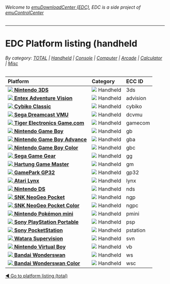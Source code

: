 ###### Welcome to [emuDownloadCenter (EDC)](https://github.com/PhoenixInteractiveNL/emuDownloadCenter/wiki/), EDC is a side project of [emuControlCenter](https://github.com/PhoenixInteractiveNL/emuControlCenter/wiki/)
***
# EDC Platform listing (handheld

###### By category: [TOTAL](https://github.com/PhoenixInteractiveNL/emuDownloadCenter/wiki/EDC-Platform-List) | [Handheld](https://github.com/PhoenixInteractiveNL/emuDownloadCenter/wiki/EDC-Platform-List-Handheld) | [Console](https://github.com/PhoenixInteractiveNL/emuDownloadCenter/wiki/EDC-Platform-List-Console) | [Computer](https://github.com/PhoenixInteractiveNL/emuDownloadCenter/wiki/EDC-Platform-List-Computer) | [Arcade](https://github.com/PhoenixInteractiveNL/emuDownloadCenter/wiki/EDC-Platform-List-Arcade) | [Calculator](https://github.com/PhoenixInteractiveNL/emuDownloadCenter/wiki/EDC-Platform-List-Calculator) | [Misc](https://github.com/PhoenixInteractiveNL/emuDownloadCenter/wiki/EDC-Platform-List-Misc)

| Platform | Category | ECC ID |
|:---------|:---------|:-------|
| [![](https://raw.githubusercontent.com/wiki/PhoenixInteractiveNL/emuDownloadCenter/images_platform/ecc_3ds_nav.png) **Nintendo 3DS**](https://github.com/PhoenixInteractiveNL/emuDownloadCenter/wiki/Platform-3ds) | ![](https://raw.githubusercontent.com/wiki/PhoenixInteractiveNL/emuDownloadCenter/images_misc/icon_handheld_24.png) Handheld | 3ds |
| [![](https://raw.githubusercontent.com/wiki/PhoenixInteractiveNL/emuDownloadCenter/images_platform/ecc_advision_nav.png) **Entex Adventure Vision**](https://github.com/PhoenixInteractiveNL/emuDownloadCenter/wiki/Platform-advision) | ![](https://raw.githubusercontent.com/wiki/PhoenixInteractiveNL/emuDownloadCenter/images_misc/icon_handheld_24.png) Handheld | advision |
| [![](https://raw.githubusercontent.com/wiki/PhoenixInteractiveNL/emuDownloadCenter/images_platform/ecc_cybiko_nav.png) **Cybiko Classic**](https://github.com/PhoenixInteractiveNL/emuDownloadCenter/wiki/Platform-cybiko) | ![](https://raw.githubusercontent.com/wiki/PhoenixInteractiveNL/emuDownloadCenter/images_misc/icon_handheld_24.png) Handheld | cybiko |
| [![](https://raw.githubusercontent.com/wiki/PhoenixInteractiveNL/emuDownloadCenter/images_platform/ecc_dcvmu_nav.png) **Sega Dreamcast VMU**](https://github.com/PhoenixInteractiveNL/emuDownloadCenter/wiki/Platform-dcvmu) | ![](https://raw.githubusercontent.com/wiki/PhoenixInteractiveNL/emuDownloadCenter/images_misc/icon_handheld_24.png) Handheld | dcvmu |
| [![](https://raw.githubusercontent.com/wiki/PhoenixInteractiveNL/emuDownloadCenter/images_platform/ecc_gamecom_nav.png) **Tiger Electronics Game.com**](https://github.com/PhoenixInteractiveNL/emuDownloadCenter/wiki/Platform-gamecom) | ![](https://raw.githubusercontent.com/wiki/PhoenixInteractiveNL/emuDownloadCenter/images_misc/icon_handheld_24.png) Handheld | gamecom |
| [![](https://raw.githubusercontent.com/wiki/PhoenixInteractiveNL/emuDownloadCenter/images_platform/ecc_gb_nav.png) **Nintendo Game Boy**](https://github.com/PhoenixInteractiveNL/emuDownloadCenter/wiki/Platform-gb) | ![](https://raw.githubusercontent.com/wiki/PhoenixInteractiveNL/emuDownloadCenter/images_misc/icon_handheld_24.png) Handheld | gb |
| [![](https://raw.githubusercontent.com/wiki/PhoenixInteractiveNL/emuDownloadCenter/images_platform/ecc_gba_nav.png) **Nintendo Game Boy Advance**](https://github.com/PhoenixInteractiveNL/emuDownloadCenter/wiki/Platform-gba) | ![](https://raw.githubusercontent.com/wiki/PhoenixInteractiveNL/emuDownloadCenter/images_misc/icon_handheld_24.png) Handheld | gba |
| [![](https://raw.githubusercontent.com/wiki/PhoenixInteractiveNL/emuDownloadCenter/images_platform/ecc_gbc_nav.png) **Nintendo Game Boy Color**](https://github.com/PhoenixInteractiveNL/emuDownloadCenter/wiki/Platform-gbc) | ![](https://raw.githubusercontent.com/wiki/PhoenixInteractiveNL/emuDownloadCenter/images_misc/icon_handheld_24.png) Handheld | gbc |
| [![](https://raw.githubusercontent.com/wiki/PhoenixInteractiveNL/emuDownloadCenter/images_platform/ecc_gg_nav.png) **Sega Game Gear**](https://github.com/PhoenixInteractiveNL/emuDownloadCenter/wiki/Platform-gg) | ![](https://raw.githubusercontent.com/wiki/PhoenixInteractiveNL/emuDownloadCenter/images_misc/icon_handheld_24.png) Handheld | gg |
| [![](https://raw.githubusercontent.com/wiki/PhoenixInteractiveNL/emuDownloadCenter/images_platform/ecc_gm_nav.png) **Hartung Game Master**](https://github.com/PhoenixInteractiveNL/emuDownloadCenter/wiki/Platform-gm) | ![](https://raw.githubusercontent.com/wiki/PhoenixInteractiveNL/emuDownloadCenter/images_misc/icon_handheld_24.png) Handheld | gm |
| [![](https://raw.githubusercontent.com/wiki/PhoenixInteractiveNL/emuDownloadCenter/images_platform/ecc_gp32_nav.png) **GamePark GP32**](https://github.com/PhoenixInteractiveNL/emuDownloadCenter/wiki/Platform-gp32) | ![](https://raw.githubusercontent.com/wiki/PhoenixInteractiveNL/emuDownloadCenter/images_misc/icon_handheld_24.png) Handheld | gp32 |
| [![](https://raw.githubusercontent.com/wiki/PhoenixInteractiveNL/emuDownloadCenter/images_platform/ecc_lynx_nav.png) **Atari Lynx**](https://github.com/PhoenixInteractiveNL/emuDownloadCenter/wiki/Platform-lynx) | ![](https://raw.githubusercontent.com/wiki/PhoenixInteractiveNL/emuDownloadCenter/images_misc/icon_handheld_24.png) Handheld | lynx |
| [![](https://raw.githubusercontent.com/wiki/PhoenixInteractiveNL/emuDownloadCenter/images_platform/ecc_nds_nav.png) **Nintendo DS**](https://github.com/PhoenixInteractiveNL/emuDownloadCenter/wiki/Platform-nds) | ![](https://raw.githubusercontent.com/wiki/PhoenixInteractiveNL/emuDownloadCenter/images_misc/icon_handheld_24.png) Handheld | nds |
| [![](https://raw.githubusercontent.com/wiki/PhoenixInteractiveNL/emuDownloadCenter/images_platform/ecc_ngp_nav.png) **SNK NeoGeo Pocket**](https://github.com/PhoenixInteractiveNL/emuDownloadCenter/wiki/Platform-ngp) | ![](https://raw.githubusercontent.com/wiki/PhoenixInteractiveNL/emuDownloadCenter/images_misc/icon_handheld_24.png) Handheld | ngp |
| [![](https://raw.githubusercontent.com/wiki/PhoenixInteractiveNL/emuDownloadCenter/images_platform/ecc_ngpc_nav.png) **SNK NeoGeo Pocket Color**](https://github.com/PhoenixInteractiveNL/emuDownloadCenter/wiki/Platform-ngpc) | ![](https://raw.githubusercontent.com/wiki/PhoenixInteractiveNL/emuDownloadCenter/images_misc/icon_handheld_24.png) Handheld | ngpc |
| [![](https://raw.githubusercontent.com/wiki/PhoenixInteractiveNL/emuDownloadCenter/images_platform/ecc_pmini_nav.png) **Nintendo Pokémon mini**](https://github.com/PhoenixInteractiveNL/emuDownloadCenter/wiki/Platform-pmini) | ![](https://raw.githubusercontent.com/wiki/PhoenixInteractiveNL/emuDownloadCenter/images_misc/icon_handheld_24.png) Handheld | pmini |
| [![](https://raw.githubusercontent.com/wiki/PhoenixInteractiveNL/emuDownloadCenter/images_platform/ecc_psp_nav.png) **Sony PlayStation Portable**](https://github.com/PhoenixInteractiveNL/emuDownloadCenter/wiki/Platform-psp) | ![](https://raw.githubusercontent.com/wiki/PhoenixInteractiveNL/emuDownloadCenter/images_misc/icon_handheld_24.png) Handheld | psp |
| [![](https://raw.githubusercontent.com/wiki/PhoenixInteractiveNL/emuDownloadCenter/images_platform/ecc_pstation_nav.png) **Sony PocketStation**](https://github.com/PhoenixInteractiveNL/emuDownloadCenter/wiki/Platform-pstation) | ![](https://raw.githubusercontent.com/wiki/PhoenixInteractiveNL/emuDownloadCenter/images_misc/icon_handheld_24.png) Handheld | pstation |
| [![](https://raw.githubusercontent.com/wiki/PhoenixInteractiveNL/emuDownloadCenter/images_platform/ecc_svn_nav.png) **Watara Supervision**](https://github.com/PhoenixInteractiveNL/emuDownloadCenter/wiki/Platform-svn) | ![](https://raw.githubusercontent.com/wiki/PhoenixInteractiveNL/emuDownloadCenter/images_misc/icon_handheld_24.png) Handheld | svn |
| [![](https://raw.githubusercontent.com/wiki/PhoenixInteractiveNL/emuDownloadCenter/images_platform/ecc_vb_nav.png) **Nintendo Virtual Boy**](https://github.com/PhoenixInteractiveNL/emuDownloadCenter/wiki/Platform-vb) | ![](https://raw.githubusercontent.com/wiki/PhoenixInteractiveNL/emuDownloadCenter/images_misc/icon_handheld_24.png) Handheld | vb |
| [![](https://raw.githubusercontent.com/wiki/PhoenixInteractiveNL/emuDownloadCenter/images_platform/ecc_ws_nav.png) **Bandai Wonderswan**](https://github.com/PhoenixInteractiveNL/emuDownloadCenter/wiki/Platform-ws) | ![](https://raw.githubusercontent.com/wiki/PhoenixInteractiveNL/emuDownloadCenter/images_misc/icon_handheld_24.png) Handheld | ws |
| [![](https://raw.githubusercontent.com/wiki/PhoenixInteractiveNL/emuDownloadCenter/images_platform/ecc_wsc_nav.png) **Bandai Wonderswan Color**](https://github.com/PhoenixInteractiveNL/emuDownloadCenter/wiki/Platform-wsc) | ![](https://raw.githubusercontent.com/wiki/PhoenixInteractiveNL/emuDownloadCenter/images_misc/icon_handheld_24.png) Handheld | wsc |

[:arrow_backward: Go to platform listing (total)](https://github.com/PhoenixInteractiveNL/emuDownloadCenter/wiki/EDC-Platform-List)
